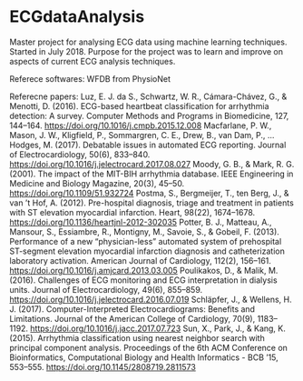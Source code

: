 # ECGdataAnalysis

Master project for analysing ECG data using machine learning techniques.
Started in July 2018. 
Purpose for the project was to learn and improve on aspects of current ECG analysis techniques. 

Referece softwares:
WFDB from PhysioNet

Referecne papers:
Luz, E. J. da S., Schwartz, W. R., Cámara-Chávez, G., & Menotti, D. (2016). ECG-based heartbeat classification for arrhythmia detection: A survey. Computer Methods and Programs in Biomedicine, 127, 144–164. https://doi.org/10.1016/j.cmpb.2015.12.008
Macfarlane, P. W., Mason, J. W., Kligfield, P., Sommargren, C. E., Drew, B., van Dam, P., … Hodges, M. (2017). Debatable issues in automated ECG reporting. Journal of Electrocardiology, 50(6), 833–840. https://doi.org/10.1016/j.jelectrocard.2017.08.027
Moody, G. B., & Mark, R. G. (2001). The impact of the MIT-BIH arrhythmia database. IEEE Engineering in Medicine and Biology Magazine, 20(3), 45–50. https://doi.org/10.1109/51.932724
Postma, S., Bergmeijer, T., ten Berg, J., & van ’t Hof, A. (2012). Pre-hospital diagnosis, triage and treatment in patients with ST elevation myocardial infarction. Heart, 98(22), 1674–1678. https://doi.org/10.1136/heartjnl-2012-302035
Potter, B. J., Matteau, A., Mansour, S., Essiambre, R., Montigny, M., Savoie, S., & Gobeil, F. (2013). Performance of a new “physician-less” automated system of prehospital ST-segment elevation myocardial infarction diagnosis and catheterization laboratory activation. American Journal of Cardiology, 112(2), 156–161. https://doi.org/10.1016/j.amjcard.2013.03.005
Poulikakos, D., & Malik, M. (2016). Challenges of ECG monitoring and ECG interpretation in dialysis units. Journal of Electrocardiology, 49(6), 855–859. https://doi.org/10.1016/j.jelectrocard.2016.07.019
Schläpfer, J., & Wellens, H. J. (2017). Computer-Interpreted Electrocardiograms: Benefits and Limitations. Journal of the American College of Cardiology, 70(9), 1183–1192. https://doi.org/10.1016/j.jacc.2017.07.723
Sun, X., Park, J., & Kang, K. (2015). Arrhythmia classification using nearest neighbor search with principal component analysis. Proceedings of the 6th ACM Conference on Bioinformatics, Computational Biology and Health Informatics - BCB ’15, 553–555. https://doi.org/10.1145/2808719.2811573

